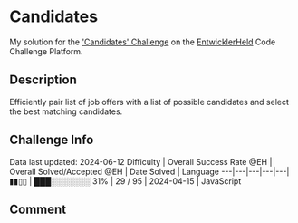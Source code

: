 # Candidates

My solution for the ['Candidates' Challenge](https://platform.entwicklerheld.de/challenge/candidates?technology=JavaScript) on the [EntwicklerHeld](https://platform.entwicklerheld.de/) Code Challenge Platform.

## Description
Efficiently pair list of job offers with a list of possible candidates and select the best matching candidates.

## Challenge Info
Data last updated: 2024-06-12
Difficulty | Overall Success Rate @EH | Overall Solved/Accepted @EH | Date Solved | Language
---|---|---|---|---|
▮▮▯▯ | ███░░░░░░░ 31% | 29 / 95 | 2024-04-15 | JavaScript

## Comment
